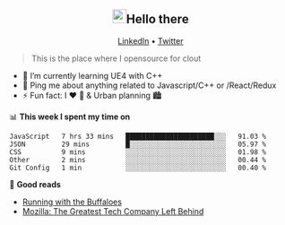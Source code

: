 <h2 align="center"><img src="https://camo.githubusercontent.com/2019d90b5d6b109833b6e130852e36fce013bb14/68747470733a2f2f63756c746f667468657061727479706172726f742e636f6d2f706172726f74732f68642f6c6170746f705f706172726f742e676966" width="25px">Hello there</h2>
<p align="center">
  <a href="https://www.linkedin.com/in/izqalan/">LinkedIn</a> •
  <a href="https://twitter.com/izqalan">Twitter</a>
</p>

> This is the place where I opensource for clout

- 🌱 I’m currently learning UE4 with C++
- 💬 Ping me about anything related to Javascript/C++ or /React/Redux
- ⚡ Fun fact: I :heart: :running: & Urban planning 🏙

📊 **This week I spent my time on**
<!--START_SECTION:waka-->
```text
JavaScript   7 hrs 33 mins   ██████████████████████░░░   91.03 % 
JSON         29 mins         █░░░░░░░░░░░░░░░░░░░░░░░░   05.97 % 
CSS          9 mins          ░░░░░░░░░░░░░░░░░░░░░░░░░   01.98 % 
Other        2 mins          ░░░░░░░░░░░░░░░░░░░░░░░░░   00.44 % 
Git Config   1 min           ░░░░░░░░░░░░░░░░░░░░░░░░░   00.40 %
```
<!--END_SECTION:waka-->

📕 **Good reads**
- [Running with the Buffaloes](https://www.amazon.com/Running-Buffaloes-Wetmore-University-Colorado/dp/0762773987/ref=sr_1_1?crid=1FDQRB1A9BPWN&dchild=1&keywords=running+with+the+buffaloes+book&qid=1597290917&sprefix=running+with+the+buff%2Caps%2C399&sr=8-1)
- [Mozilla: The Greatest Tech Company Left Behind](https://medium.com/young-coder/mozilla-the-greatest-tech-company-left-behind-9e912098a0e1)
